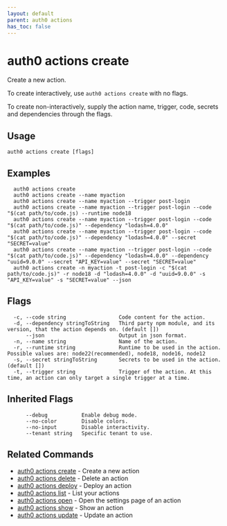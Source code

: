 ```yaml
---
layout: default
parent: auth0 actions
has_toc: false
---
```

# auth0 actions create

Create a new action.

To create interactively, use `auth0 actions create` with no flags.

To create non-interactively, supply the action name, trigger, code, secrets and dependencies through the flags.

## Usage
```
auth0 actions create [flags]
```

## Examples

```
  auth0 actions create
  auth0 actions create --name myaction
  auth0 actions create --name myaction --trigger post-login
  auth0 actions create --name myaction --trigger post-login --code "$(cat path/to/code.js) --runtime node18
  auth0 actions create --name myaction --trigger post-login --code "$(cat path/to/code.js)" --dependency "lodash=4.0.0"
  auth0 actions create --name myaction --trigger post-login --code "$(cat path/to/code.js)" --dependency "lodash=4.0.0" --secret "SECRET=value"
  auth0 actions create --name myaction --trigger post-login --code "$(cat path/to/code.js)" --dependency "lodash=4.0.0" --dependency "uuid=9.0.0" --secret "API_KEY=value" --secret "SECRET=value"
  auth0 actions create -n myaction -t post-login -c "$(cat path/to/code.js)" -r node18 -d "lodash=4.0.0" -d "uuid=9.0.0" -s "API_KEY=value" -s "SECRET=value" --json
```


## Flags

```
  -c, --code string                 Code content for the action.
  -d, --dependency stringToString   Third party npm module, and its version, that the action depends on. (default [])
      --json                        Output in json format.
  -n, --name string                 Name of the action.
  -r, --runtime string              Runtime to be used in the action.  Possible values are: node22(recommended), node18, node16, node12
  -s, --secret stringToString       Secrets to be used in the action. (default [])
  -t, --trigger string              Trigger of the action. At this time, an action can only target a single trigger at a time.
```


## Inherited Flags

```
      --debug           Enable debug mode.
      --no-color        Disable colors.
      --no-input        Disable interactivity.
      --tenant string   Specific tenant to use.
```


## Related Commands

- [auth0 actions create](auth0_actions_create.md) - Create a new action
- [auth0 actions delete](auth0_actions_delete.md) - Delete an action
- [auth0 actions deploy](auth0_actions_deploy.md) - Deploy an action
- [auth0 actions list](auth0_actions_list.md) - List your actions
- [auth0 actions open](auth0_actions_open.md) - Open the settings page of an action
- [auth0 actions show](auth0_actions_show.md) - Show an action
- [auth0 actions update](auth0_actions_update.md) - Update an action


